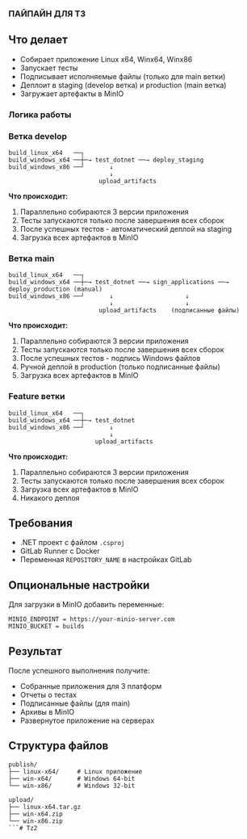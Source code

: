 ### ПАЙПАЙН ДЛЯ ТЗ ###

## Что делает

- Собирает приложение Linux x64, Winx64, Winx86
- Запускает тесты
- Подписывает исполняемые файлы (только для main ветки)
- Деплоит в staging (develop ветка) и production (main ветка)
- Загружает артефакты в MinIO


### Логика работы

### Ветка develop
```
build_linux_x64   ──┐
build_windows_x64 ──┼─→ test_dotnet ──→ deploy_staging
build_windows_x86 ──┘       ↓
                            ↓
                         upload_artifacts
```

**Что происходит:**
1. Параллельно собираются 3 версии приложения
2. Тесты запускаются только после завершения всех сборок
3. После успешных тестов - автоматический деплой на staging
4. Загрузка всех артефактов в MinIO

### Ветка main  
```
build_linux_x64   ──┐
build_windows_x64 ──┼─→ test_dotnet ──→ sign_applications ──→ deploy_production (manual)
build_windows_x86 ──┘       ↓                    ↓
                            ↓                    ↓
                         upload_artifacts    (подписанные файлы)
```

**Что происходит:**
1. Параллельно собираются 3 версии приложения
2. Тесты запускаются только после завершения всех сборок
3. После успешных тестов - подпись Windows файлов
4. Ручной деплой в production (только подписанные файлы)
5. Загрузка всех артефактов в MinIO

### Feature ветки
```
build_linux_x64   ──┐
build_windows_x64 ──┼─→ test_dotnet
build_windows_x86 ──┘       ↓
                            ↓
                        upload_artifacts
```

**Что происходит:**
1. Параллельно собираются 3 версии приложения
2. Тесты запускаются только после завершения всех сборок
3. Загрузка всех артефактов в MinIO
4. Никакого деплоя

## Требования

- .NET проект с файлом `.csproj`
- GitLab Runner с Docker
- Переменная `REPOSITORY_NAME` в настройках GitLab

## Опциональные настройки

Для загрузки в MinIO добавить переменные:
```
MINIO_ENDPOINT = https://your-minio-server.com
MINIO_BUCKET = builds
```

## Результат

После успешного выполнения получите:
- Собранные приложения для 3 платформ
- Отчеты о тестах
- Подписанные файлы (для main)
- Архивы в MinIO
- Развернутое приложение на серверах

## Структура файлов

```
publish/
├── linux-x64/     # Linux приложение
├── win-x64/       # Windows 64-bit
└── win-x86/       # Windows 32-bit

upload/
├── linux-x64.tar.gz
├── win-x64.zip
└── win-x86.zip
```#   T z 2  
 